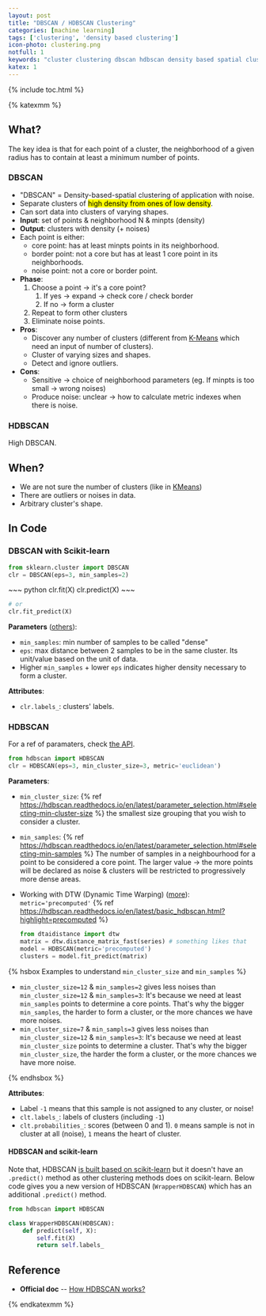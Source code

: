 ```yaml
---
layout: post
title: "DBSCAN / HDBSCAN Clustering"
categories: [machine learning]
tags: ['clustering', 'density based clustering']
icon-photo: clustering.png
notfull: 1
keywords: "cluster clustering dbscan hdbscan density based spatial clustering of application with noise high varying shapes sort data points neighborhood min point core points border noise phase discover number of clusters automatically ignoire outliers detect outliers Scikit-learn density based clustering DTW (Dynamic Time Warping)"
katex: 1
---
```


{% include toc.html %}

{% katexmm %}

## What?

The key idea is that for each point of a cluster, the neighborhood of a given radius has to contain at least a minimum number of points.

### DBSCAN

- "DBSCAN" = Density-based-spatial clustering of application with noise.
- Separate clusters of <mark>high density from ones of low density</mark>.
- Can sort data into clusters of varying shapes.
- **Input**: set of points & neighborhood N & minpts (density)
- **Output**: clusters with density (+ noises)
- Each point is either:
  - core point: has at least minpts points in its neighborhood.
  - border point: not a core but has at least 1 core point in its neighborhoods.
  - noise point: not a core or border point.
- **Phase**:
  1. Choose a point → it's a core point?
     1. If yes → expand → check core / check border
     2. If no → form a cluster
  2. Repeat to form other clusters
  3. Eliminate noise points.
- **Pros**:
  - Discover any number of clusters (different from [K-Means](/k-means-clustering) which need an input of number of clusters).
  - Cluster of varying sizes and shapes.
  - Detect and ignore outliers.
- **Cons**:
  - Sensitive → choice of neighborhood parameters (eg. If minpts is too small → wrong noises)
  - Produce noise: unclear → how to calculate metric indexes when there is noise.

### HDBSCAN

High DBSCAN.

## When?

- We are not sure the number of clusters (like in [KMeans](/k-means-clustering))
- There are outliers or noises in data.
- Arbitrary cluster's shape.

## In Code

### DBSCAN with Scikit-learn

~~~ python
from sklearn.cluster import DBSCAN
clr = DBSCAN(eps=3, min_samples=2)
~~~

<div class="flex-auto-equal-2" markdown="1">
~~~ python
clr.fit(X)
clr.predict(X)
~~~

~~~ python
# or
clr.fit_predict(X)
~~~
</div>

**Parameters** ([others](https://scikit-learn.org/stable/modules/generated/sklearn.cluster.DBSCAN.html)):

- `min_samples`: min number of samples to be called "dense"
- `eps`: max distance between 2 samples to be in the same cluster. Its unit/value based on the unit of data.
- Higher `min_samples` + lower `eps` indicates higher density necessary to form a cluster.

**Attributes**:

- `clr.labels_`: clusters' labels.

### HDBSCAN

For a ref of paramaters, check [the API](https://hdbscan.readthedocs.io/en/latest/api.html).

~~~ python
from hdbscan import HDBSCAN
clr = HDBSCAN(eps=3, min_cluster_size=3, metric='euclidean')
~~~

**Parameters**:

- `min_cluster_size`: {% ref https://hdbscan.readthedocs.io/en/latest/parameter_selection.html#selecting-min-cluster-size %} the smallest size grouping that you wish to consider a cluster.
- `min_samples`: {% ref https://hdbscan.readthedocs.io/en/latest/parameter_selection.html#selecting-min-samples %} The number of samples in a neighbourhood for a point to be considered a core point. The larger value $\to$ the more points will be declared as noise & clusters will be restricted to progressively more dense areas.
- Working with DTW (Dynamic Time Warping) ([more](https://dtaidistance.readthedocs.io/en/latest/usage/dtw.html#dtw-between-set-of-series)): `metric='precomputed'` {% ref https://hdbscan.readthedocs.io/en/latest/basic_hdbscan.html?highlight=precomputed %}

  ``` python
  from dtaidistance import dtw
  matrix = dtw.distance_matrix_fast(series) # something likes that
  model = HDBSCAN(metric='precomputed')
  clusters = model.fit_predict(matrix)
  ```

{% hsbox Examples to understand `min_cluster_size` and `min_samples` %}

- `min_cluster_size=12` & `min_samples=2` gives less noises than `min_cluster_size=12` & `min_samples=3`: It's because we need at least `min_samples` points to determine a core points. That's why the bigger `min_samples`, the harder to form a cluster, or the more chances we have more noises.
- `min_cluster_size=7` & `min_sampls=3` gives less noises than `min_cluster_size=12` & `min_samples=3`: It's because we need at least `min_cluster_size` points to determine a cluster. That's why the bigger `min_cluster_size`, the harder the form a cluster, or the more chances we have more noise.

{% endhsbox %}

**Attributes**:

- Label `-1` means that this sample is not assigned to any cluster, or noise!
- `clt.labels_`: labels of clusters (including `-1`)
- `clt.probabilities_`: scores (between 0 and 1). `0` means sample is not in cluster at all (noise), `1` means the heart of cluster.


#### HDBSCAN and scikit-learn

Note that, HDBSCAN [is built based on scikit-learn](https://github.com/scikit-learn-contrib/hdbscan/blob/master/hdbscan/hdbscan_.py#L642) but it doesn't have an `.predict()` method as other clustering methods does on scikit-learn. Below code gives you a new version of HDBSCAN (`WrapperHDBSCAN`) which has an additional `.predict()` method.

``` python
from hdbscan import HDBSCAN

class WrapperHDBSCAN(HDBSCAN):
    def predict(self, X):
        self.fit(X)
        return self.labels_
```

## Reference

- **Official doc** -- [How HDBSCAN works?](https://hdbscan.readthedocs.io/en/latest/how_hdbscan_works.html)

{% endkatexmm %}
